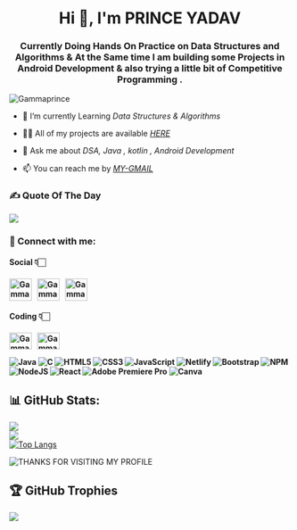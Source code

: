 <h1 align="center">Hi 👋, I'm PRINCE YADAV </h1>
<h3 align="center">Currently Doing Hands On Practice on Data Structures and Algorithms & At the Same time I am building some Projects in Android Development & also trying a little bit of Competitive Programming .</h3>
<p align="left"> <img src="https://komarev.com/ghpvc/?username=Gammaprince&label=Profile%20views&color=0e75b6&style=flat" alt="Gammaprince" /> </p>

- 🔭 I’m currently Learning *Data Structures & Algorithms*

- 👨‍💻 All of my projects are available [*HERE*](https://github.com/Gammaprince)

- 💬 Ask me about *DSA, Java , kotlin , Android Development*

- 📫 You can reach me by [*MY-GMAIL*](mailto:Princelalu8923@gmail.com)

<h3 align="left">✍ Quote Of The Day</h3>

![](https://quotes-github-readme.vercel.app/api?type=horizontal&theme=merko)

<h3 align="left">📩 Connect with me:</h3>
<p align="left">
<h4>Social 👇🏻<h4/>
<a href="mailto:manish80842@gmail.com" target="blank"><img align="center" src="https://cdn4.iconfinder.com/data/icons/social-media-logos-6/512/112-gmail_email_mail-512.png" alt="Gammaprince" height="40" width="40" /></a>&nbsp;&nbsp;
<a href="https://linkedin.com/in/Gammaprince" target="blank"><img align="center" src="https://raw.githubusercontent.com/rahuldkjain/github-profile-readme-generator/master/src/images/icons/Social/linked-in-alt.svg" alt="Gammaprince" height="40" width="40" /></a>&nbsp;&nbsp;
<a href="https://twitter.com/Gammaprince" target="blank"><img align="center" src="https://www.pngkey.com/png/full/2-27646_twitter-logo-png-transparent-background-logo-twitter-png.png" alt="Gammaprince" height="40" width="40" /></a><br>
<h4>Coding 👇🏻<h4/>
<a href="https://www.codechef.com/users/Gammaprince" target="blank"><img align="center" src="https://cdn.jsdelivr.net/npm/simple-icons@3.1.0/icons/codechef.svg" alt="Gammaprince" height="30" width="40" /></a>&nbsp;&nbsp;
<a href="https://auth.geeksforgeeks.org/user/Gammaprince" target="blank"><img align="center" src="https://raw.githubusercontent.com/rahuldkjain/github-profile-readme-generator/master/src/images/icons/Social/geeks-for-geeks.svg" alt="Gammaprince" height="30" width="40" /></a>
</p>

![Java](https://img.shields.io/badge/java-%23ED8B00.svg?style=for-the-badge&logo=java&logoColor=white) ![C](https://img.shields.io/badge/c-%2300599C.svg?style=for-the-badge&logo=c&logoColor=white) ![HTML5](https://img.shields.io/badge/html5-%23E34F26.svg?style=for-the-badge&logo=html5&logoColor=white) ![CSS3](https://img.shields.io/badge/css3-%231572B6.svg?style=for-the-badge&logo=css3&logoColor=white) ![JavaScript](https://img.shields.io/badge/javascript-%23323330.svg?style=for-the-badge&logo=javascript&logoColor=%23F7DF1E) ![Netlify](https://img.shields.io/badge/netlify-%23000000.svg?style=for-the-badge&logo=netlify&logoColor=#00C7B7) ![Bootstrap](https://img.shields.io/badge/bootstrap-%23563D7C.svg?style=for-the-badge&logo=bootstrap&logoColor=white) ![NPM](https://img.shields.io/badge/NPM-%23000000.svg?style=for-the-badge&logo=npm&logoColor=white) ![NodeJS](https://img.shields.io/badge/node.js-6DA55F?style=for-the-badge&logo=node.js&logoColor=white) ![React](https://img.shields.io/badge/react-%2320232a.svg?style=for-the-badge&logo=react&logoColor=%2361DAFB) ![Adobe Premiere Pro](https://img.shields.io/badge/Adobe%20Premiere%20Pro-9999FF.svg?style=for-the-badge&logo=Adobe%20Premiere%20Pro&logoColor=white) ![Canva](https://img.shields.io/badge/Canva-%2300C4CC.svg?style=for-the-badge&logo=Canva&logoColor=white)

<!-- <p><img align="left" src="https://github-readme-stats.vercel.app/api/top-langs?username=Gammaprince&theme=gotham&show_icons=true&locale=en&layout=compact" alt="Gammaprince" /></p> -->

## 📊 GitHub Stats:
![](https://github-readme-stats.vercel.app/api?username=Gammaprince&theme=gotham&hide_border=false&include_all_commits=true&count_private=true)<br/>
![](https://github-readme-streak-stats.herokuapp.com/?user=Gammaprince&theme=gotham&hide_border=false)<br/>
[![Top Langs](https://github-readme-stats.vercel.app/api/top-langs/?username=Gammaprince&theme=gotham)](https://github.com/Gammaprince/github-readme-stats)
<!-- <p>&nbsp;<img align="center" src="https://github-readme-stats.vercel.app/api?username=Gammaprince&show_icons=true&locale=en" alt="Gammaprince" /></p> -->
![THANKS FOR VISITING MY PROFILE](https://raw.githubusercontent.com/BrunnerLivio/brunnerlivio/master/images/marquee.svg)

## 🏆 GitHub Trophies
![](https://github-profile-trophy.vercel.app/?username=Gammaprince&theme=apprentice&no-frame=false&no-bg=true&margin-w=4)
